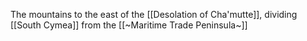 The mountains to the east of the [[Desolation of Cha'mutte]], dividing [[South Cymea]] from the [[~Maritime Trade Peninsula~]]